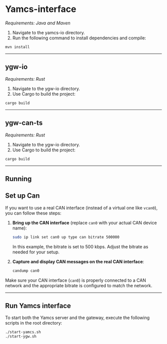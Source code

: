 # Yamcs-interface

*Requirements: Java and Maven*

1. Navigate to the yamcs-io directory.
2. Run the following command to install dependencies and compile:

```
mvn install
```
- - -
## ygw-io
*Requirements: Rust*

1. Navigate to the ygw-io directory.
2. Use Cargo to build the project:

```
cargo build
```
- - -
## ygw-can-ts
*Requirements: Rust*

1. Navigate to the ygw-io directory.
2. Use Cargo to build the project:

```
cargo build
```
- - -
## Running
## Set up Can

If you want to use a real CAN interface (instead of a virtual one like `vcan0`), you can follow these steps:

1. **Bring up the CAN interface** (replace `can0` with your actual CAN device name):
   ```bash
   sudo ip link set can0 up type can bitrate 500000
   ```

   In this example, the bitrate is set to 500 kbps. Adjust the bitrate as needed for your setup.

2. **Capture and display CAN messages on the real CAN interface**:
   ```bash
   candump can0
   ```

Make sure your CAN interface (`can0`) is properly connected to a CAN network and the appropriate bitrate is configured to match the network.
- - -
## Run Yamcs interface

To start both the Yamcs server and the gateway, execute the following scripts in the root directory:

```
./start-yamcs.sh
./start-ygw.sh
```
